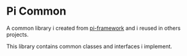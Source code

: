 Pi Common
====================

A common library i created from [pi-framework](https://github.com/guilhermegeek/pi-framework) and i reused in others projects.

This library contains common classes and interfaces i implement.